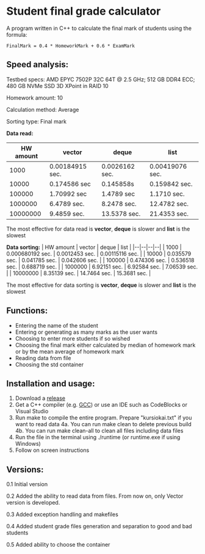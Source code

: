 # Student final grade calculator

A program written in C++ to calculate the final mark of students using the formula:

    FinalMark = 0.4 * HomeworkMark + 0.6 * ExamMark

## Speed analysis:

Testbed specs:  AMD EPYC 7502P 32C 64T @ 2.5 GHz; 512 GB DDR4 ECC; 480 GB NVMe SSD 3D XPoint in RAID 10

Homework amount: 10

Calculation method: Average

Sorting type: Final mark


**Data read:**

| HW amount | vector | deque | list |
|--|--|--|--|
| 1000 | 0.00184915 sec. | 0.0026162 sec. | 0.00419076 sec. |
| 10000 | 0.174586 sec | 0.145858s | 0.159842 sec. |
| 100000 | 1.70992 sec  | 1.4789 sec | 1.1710 sec. |
| 1000000 | 6.4789 sec. | 8.2478 sec. | 12.4782 sec. |
| 10000000 | 9.4859 sec. | 13.5378 sec. | 21.4353 sec. |

The most effective for data read is **vector**, **deque** is slower and **list** is the slowest

**Data sorting:**
| HW amount | vector | deque | list |
|--|--|--|--|
| 1000 | 0.000680192 sec. | 0.0012453 sec. | 0.00115116 sec. |
| 10000 | 0.035579 sec. | 0.041785 sec. | 0.042606 sec. |
| 100000 | 0.474306 sec.  | 0.536518 sec. | 0.688719 sec. |
| 1000000 | 6.92151 sec. | 6.92584 sec. | 7.06539 sec. |
| 10000000 | 8.35139 sec. | 14.7464 sec. | 15.3681 sec. |

The most effective for data sorting is **vector**, **deque** is slower and **list** is the slowest

## Functions:

 - Entering the name of the student
 - Entering or generating as many marks as the user wants
 - Choosing to enter more students if so wished
 - Choosing the final mark either calculated by median of homework mark or by the mean average of homework mark
 - Reading data from file
 - Choosing the std container

## Installation and usage:

 1. Download a [release](https://github.com/hmv47/GradeCalculator/releases)
 2. Get a C++ compiler (e.g. [GCC](https://gcc.gnu.org/)) or use an IDE such as CodeBlocks or Visual Studio
 3. Run make to compile the entire program. Prepare "kursiokai.txt" if you want to read data
 4a. You can run make clean to delete previous build
 4b. You can run make clean-all to clean all files including data files
 5. Run the file in the terminal using ./runtime (or runtime.exe if using Windows)
 6. Follow on screen instructions

## Versions:

 0.1 Initial version
 
 0.2 Added the ability to read data from files. From now on, only Vector version is developed.
 
 0.3 Added exception handling and makefiles
 
 0.4 Added student grade files generation and separation to good and bad students
 
 0.5 Added ability to choose the container
